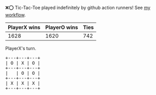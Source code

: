:x::o: Tic-Tac-Toe played indefinitely by github action runners! See [my workflow](.github/workflows/play.yaml).

|PlayerX wins|PlayerO wins|Ties|
|-|-|-|
|1628|1620|742|

PlayerX's turn.

<pre>
+---+---+---+
| O | X | O |
+---+---+---+
|   | O | O |
+---+---+---+
| X | X | X |
+---+---+---+
</pre>